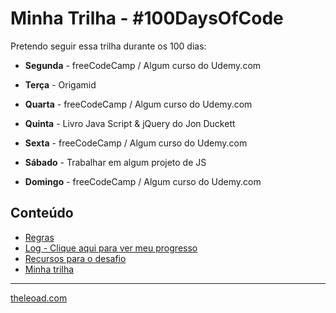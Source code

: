 # Minha Trilha - #100DaysOfCode

Pretendo seguir essa trilha durante os 100 dias:

* **Segunda** - freeCodeCamp / Algum curso do Udemy.com

* **Terça** - Origamid

* **Quarta** - freeCodeCamp / Algum curso do Udemy.com

* **Quinta** - Livro Java Script & jQuery do Jon Duckett

* **Sexta** - freeCodeCamp / Algum curso do Udemy.com

* **Sábado** - Trabalhar em algum projeto de JS

* **Domingo** - freeCodeCamp / Algum curso do Udemy.com


## Conteúdo
* [Regras](regras.md)
* [Log - Clique aqui para ver meu progresso](log.md)
* [Recursos para o desafio](recursos.md)
* [Minha trilha](trilha.md)

---

[theleoad.com](http://theleoad.com)
